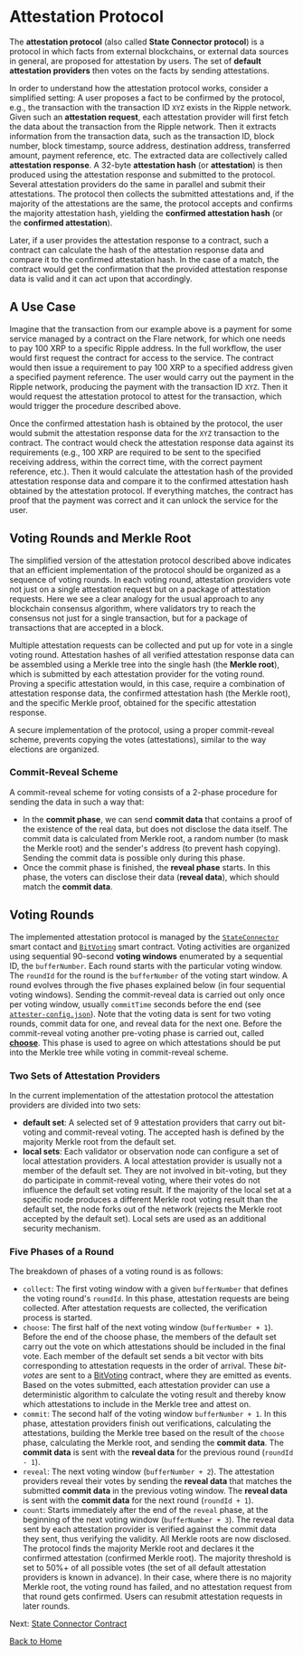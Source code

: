 # Attestation Protocol

The **attestation protocol** (also called **State Connector protocol**) is a protocol in which facts from external blockchains, or external data sources in general, are proposed for attestation by users. The set of **default attestation providers** then votes on the facts by sending attestations.

In order to understand how the attestation protocol works, consider a simplified setting: A user proposes a fact to be confirmed by the protocol, e.g., the transaction with the transaction ID `XYZ` exists in the Ripple network. Given such an **attestation request**, each attestation provider will first fetch the data about the transaction from the Ripple network. Then it extracts information from the transaction data, such as the transaction ID, block number, block timestamp, source address, destination address, transferred amount, payment reference, etc. The extracted data are collectively called **attestation response**. A 32-byte **attestation hash** (or **attestation**) is then produced using the attestation response and submitted to the protocol. Several attestation providers do the same in parallel and submit their attestations. The protocol then collects the submitted attestations and, if the majority of the attestations are the same, the protocol accepts and confirms the majority attestation hash, yielding the **confirmed attestation hash** (or the **confirmed attestation**).

Later, if a user provides the attestation response to a contract, such a contract can calculate the hash of the attestation response data and compare it to the confirmed attestation hash. In the case of a match, the contract would get the confirmation that the provided attestation response data is valid and it can act upon that accordingly.

## A Use Case

Imagine that the transaction from our example above is a payment for some service managed by a contract on the Flare network, for which one needs to pay 100 XRP to a specific Ripple address. In the full workflow, the user would first request the contract for access to the service. The contract would then issue a requirement to pay 100 XRP to a specified address given a specified payment reference. The user would carry out the payment in the Ripple network, producing the payment with the transaction ID `XYZ`. Then it would request the attestation protocol to attest for the transaction, which would trigger the procedure described above.

Once the confirmed attestation hash is obtained by the protocol, the user would submit the attestation response data for the `XYZ` transaction to the contract. The contract would check the attestation response data against its requirements (e.g., 100 XRP are required to be sent to the specified receiving address, within the correct time, with the correct payment reference, etc.). Then it would calculate the attestation hash of the provided attestation response data and compare it to the confirmed attestation hash obtained by the attestation protocol. If everything matches, the contract has proof that the payment was correct and it can unlock the service for the user.

## Voting Rounds and Merkle Root

The simplified version of the attestation protocol described above indicates that an efficient implementation of the protocol should be organized as a sequence of voting rounds.  In each voting round, attestation providers vote not just on a single attestation request but on a package of attestation requests. Here we see a clear analogy for the usual approach to any blockchain consensus algorithm, where validators try to reach the consensus not just for a single transaction, but for a package of transactions that are accepted in a block.

Multiple attestation requests can be collected and put up for vote in a single voting round. Attestation hashes of all verified attestation response data can be assembled using a Merkle tree into the single hash (the **Merkle root**), which is submitted by each attestation provider for the voting round. Proving a specific attestation would, in this case, require a combination of attestation response data, the confirmed attestation hash (the Merkle root), and the specific Merkle proof, obtained for the specific attestation response.

A secure implementation of the protocol, using a proper commit-reveal scheme, prevents copying the votes (attestations), similar to the way elections are organized.

### Commit-Reveal Scheme

A commit-reveal scheme for voting consists of a 2-phase procedure for sending the data in such a way that:

- In the **commit phase**, we can send **commit data** that contains a proof of the existence of the real data, but does not disclose the data itself. The commit data is calculated from Merkle root, a random number (to mask the Merkle root) and the sender's address (to prevent hash copying). Sending the commit data is possible only during this phase.
- Once the commit phase is finished, the **reveal phase** starts. In this phase, the voters can disclose their data (**reveal data**), which should match the **commit data**.

## Voting Rounds

The implemented attestation protocol is managed by the [`StateConnector`](state-connector-contract.md) smart contact and [`BitVoting`](bit-voting.md) smart contract. Voting activities are organized using sequential 90-second **voting windows** enumerated by a sequential ID, the `bufferNumber`. Each round starts with the particular voting window. The `roundId` for the round is the `bufferNumber` of the voting start window. A round evolves through the five phases explained below (in four sequential voting windows). Sending the commit-reveal data is carried out only once per voting window, usually `commitTime` seconds before the end (see [`attester-config.json`](configs/.install/templates/attester-config.json)). Note that the voting data is sent for two voting rounds, commit data for one, and reveal data for the next one. Before the commit-reveal voting another pre-voting phase is carried out, called [**choose**](bit-voting.md). This phase is used to agree on which attestations should be put into the Merkle tree while voting in commit-reveal scheme.

### Two Sets of Attestation Providers

In the current implementation of the attestation protocol the attestation providers are divided into two sets:

- **default set**: A selected set of 9 attestation providers that carry out bit-voting and commit-reveal voting. The accepted hash is defined by the majority Merkle root from the default set.
- **local sets**: Each validator or observation node can configure a set of local attestation providers. A local attestation provider is usually not a member of the default set. They are not involved in bit-voting, but they do participate in commit-reveal voting, where their votes do not influence the default set voting result. If the majority of the local set at a specific node produces a different Merkle root voting result than the default set, the node forks out of the network (rejects the Merkle root accepted by the default set). Local sets are used as an additional security mechanism.

### Five Phases of a Round

The breakdown of phases of a voting round is as follows:

- `collect`: The first voting window with a given `bufferNumber` that defines the voting round's `roundId`. In this phase, attestation requests are being collected. After attestation requests are collected, the verification process is started.
- `choose`: The first half of the next voting window (`bufferNumber + 1`). Before the end of the choose phase, the members of the default set carry out the vote on which attestations should be included in the final vote. Each member of the default set sends a bit vector with bits corresponding to attestation requests in the order of arrival. These *bit-votes* are sent to a [BitVoting](./bit-voting.md) contract, where they are emitted as events. Based on the votes submitted, each attestation provider can use a deterministic algorithm to calculate the voting result and thereby know which attestations to include in the Merkle tree and attest on.
- `commit`: The second half of the voting window `bufferNumber + 1`. In this phase, attestation providers finish out verifications, calculating the attestations, building the Merkle tree based on the result of the `choose` phase, calculating the Merkle root, and sending the **commit data**. The **commit data** is sent with the **reveal data** for the previous round (`roundId - 1`).
- `reveal`: The next voting window (`bufferNumber + 2`). The attestation providers reveal their votes by sending the **reveal data** that matches the submitted **commit data** in the previous voting window. The **reveal data** is sent with the **commit data** for the next round (`roundId + 1`).
- `count`: Starts immediately after the end of the `reveal` phase, at the beginning of the next voting window (`bufferNumber + 3`). The reveal data sent by each attestation provider is verified against the commit data they sent, thus verifying the validity. All Merkle roots are now disclosed. The protocol finds the majority Merkle root and declares it the confirmed attestation (confirmed Merkle root). The majority threshold is set to 50%+ of all possible votes (the set of all default attestation providers is known in advance). In their case, where there is no majority Merkle root, the voting round has failed, and no attestation request from that round gets confirmed. Users can resubmit attestation requests in later rounds.

Next: [State Connector Contract](./state-connector-contract.md)

[Back to Home](../README.md)

